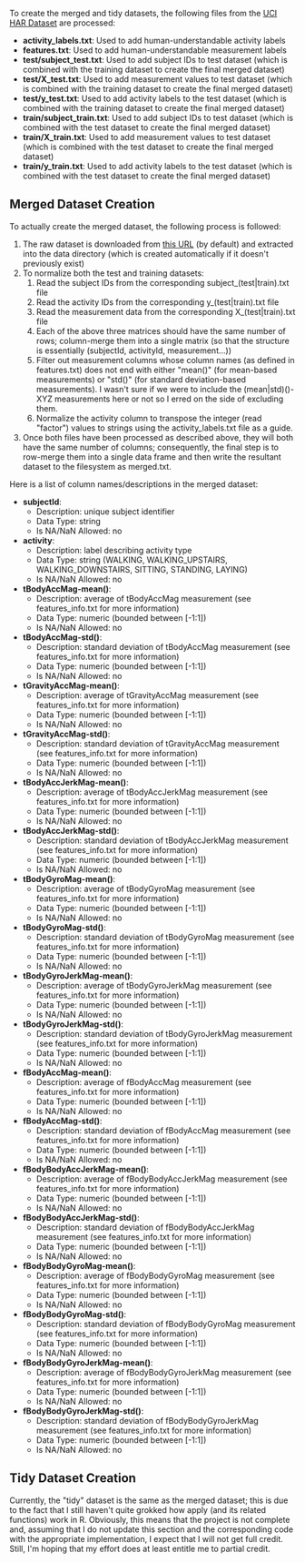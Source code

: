 To create the merged and tidy datasets, the following files from the [UCI HAR Dataset](http://archive.ics.uci.edu/ml/datasets/Human+Activity+Recognition+Using+Smartphones) are processed:

- **activity_labels.txt**: Used to add human-understandable activity labels
- **features.txt**: Used to add human-understandable measurement labels
- **test/subject_test.txt**: Used to add subject IDs to test dataset (which is combined with the training dataset to create the final merged dataset)
- **test/X_test.txt**: Used to add measurement values to test dataset (which is combined with the training dataset to create the final merged dataset)
- **test/y_test.txt**: Used to add activity labels to the test dataset (which is combined with the training dataset to create the final merged dataset)
- **train/subject_train.txt**: Used to add subject IDs to test dataset (which is combined with the test dataset to create the final merged dataset)
- **train/X_train.txt**: Used to add measurement values to test dataset (which is combined with the test dataset to create the final merged dataset)
- **train/y_train.txt**: Used to add activity labels to the test dataset (which is combined with the test dataset to create the final merged dataset)

## Merged Dataset Creation
To actually create the merged dataset, the following process is followed:

1. The raw dataset is downloaded from [this URL](https://d396qusza40orc.cloudfront.net/getdata%2Fprojectfiles%2FUCI%20HAR%20Dataset.zip) (by default) and extracted into the data directory (which is created automatically if it doesn't previously exist)
2. To normalize both the test and training datasets:
	1. Read the subject IDs from the corresponding subject_(test|train).txt file
	2. Read the activity IDs from the corresponding y_(test|train).txt file
	3. Read the measurement data from the corresponding X_(test|train).txt file
	4. Each of the above three matrices should have the same number of rows; column-merge them into a single matrix (so that the structure is essentially (subjectId, activityId, measurement...))
	5. Filter out measurement columns whose column names (as defined in features.txt) does not end with either "mean()" (for mean-based measurements) or "std()" (for standard deviation-based measurements).  I wasn't sure if we were to include the (mean|std)()-XYZ measurements here or not so I erred on the side of excluding them.
	6. Normalize the activity column to transpose the integer (read "factor") values to strings using the activity_labels.txt file as a guide.
3. Once both files have been processed as described above, they will both have the same number of columns; consequently, the final step is to row-merge them into a single data frame and then write the resultant dataset to the filesystem as merged.txt.

Here is a list of column names/descriptions in the merged dataset:

* **subjectId**:
	* Description: unique subject identifier
	* Data Type: string
	* Is NA/NaN Allowed: no
* **activity**:
	* Description: label describing activity type
	* Data Type: string (WALKING, WALKING_UPSTAIRS, WALKING_DOWNSTAIRS, SITTING, STANDING, LAYING)
	* Is NA/NaN Allowed: no
* **tBodyAccMag-mean()**:
	* Description: average of tBodyAccMag measurement (see features_info.txt for more information)
	* Data Type: numeric (bounded between [-1:1])
	* Is NA/NaN Allowed: no
* **tBodyAccMag-std()**:
	* Description:  standard deviation of tBodyAccMag measurement (see features_info.txt for more information)
	* Data Type: numeric (bounded between [-1:1])
	* Is NA/NaN Allowed: no
* **tGravityAccMag-mean()**:
	* Description:  average of tGravityAccMag measurement (see features_info.txt for more information)
	* Data Type: numeric (bounded between [-1:1])
	* Is NA/NaN Allowed: no
* **tGravityAccMag-std()**:       
	* Description:  standard deviation of tGravityAccMag measurement (see features_info.txt for more information)
	* Data Type: numeric (bounded between [-1:1])
	* Is NA/NaN Allowed: no
* **tBodyAccJerkMag-mean()**:
	* Description:  average of tBodyAccJerkMag measurement (see features_info.txt for more information)
	* Data Type: numeric (bounded between [-1:1])
	* Is NA/NaN Allowed: no
* **tBodyAccJerkMag-std()**:
	* Description:  standard deviation of tBodyAccJerkMag measurement (see features_info.txt for more information)
	* Data Type: numeric (bounded between [-1:1])
	* Is NA/NaN Allowed: no
* **tBodyGyroMag-mean()**:
	* Description:  average of tBodyGyroMag measurement (see features_info.txt for more information)
	* Data Type: numeric (bounded between [-1:1])
	* Is NA/NaN Allowed: no
* **tBodyGyroMag-std()**:
	* Description:  standard deviation of tBodyGyroMag measurement (see features_info.txt for more information)
	* Data Type: numeric (bounded between [-1:1])
	* Is NA/NaN Allowed: no
* **tBodyGyroJerkMag-mean()**:
	* Description:  average of tBodyGyroJerkMag measurement (see features_info.txt for more information)
	* Data Type: numeric (bounded between [-1:1])
	* Is NA/NaN Allowed: no
* **tBodyGyroJerkMag-std()**:
	* Description:  standard deviation of tBodyGyroJerkMag measurement (see features_info.txt for more information)
	* Data Type: numeric (bounded between [-1:1])
	* Is NA/NaN Allowed: no
* **fBodyAccMag-mean()**:
	* Description:  average of fBodyAccMag measurement (see features_info.txt for more information)
	* Data Type: numeric (bounded between [-1:1])
	* Is NA/NaN Allowed: no
* **fBodyAccMag-std()**:
	* Description:  standard deviation of fBodyAccMag measurement (see features_info.txt for more information)
	* Data Type: numeric (bounded between [-1:1])
	* Is NA/NaN Allowed: no
* **fBodyBodyAccJerkMag-mean()**:
	* Description:  average of fBodyBodyAccJerkMag measurement (see features_info.txt for more information)
	* Data Type: numeric (bounded between [-1:1])
	* Is NA/NaN Allowed: no
* **fBodyBodyAccJerkMag-std()**:
	* Description:  standard deviation of fBodyBodyAccJerkMag measurement (see features_info.txt for more information)
	* Data Type: numeric (bounded between [-1:1])
	* Is NA/NaN Allowed: no
* **fBodyBodyGyroMag-mean()**:
	* Description:  average of fBodyBodyGyroMag measurement (see features_info.txt for more information)
	* Data Type: numeric (bounded between [-1:1])
	* Is NA/NaN Allowed: no
* **fBodyBodyGyroMag-std()**:
	* Description:  standard deviation of fBodyBodyGyroMag measurement (see features_info.txt for more information)
	* Data Type: numeric (bounded between [-1:1])
	* Is NA/NaN Allowed: no
* **fBodyBodyGyroJerkMag-mean()**:
	* Description:  average of fBodyBodyGyroJerkMag measurement (see features_info.txt for more information)
	* Data Type: numeric (bounded between [-1:1])
	* Is NA/NaN Allowed: no
* **fBodyBodyGyroJerkMag-std()**:
	* Description:  standard deviation of fBodyBodyGyroJerkMag measurement (see features_info.txt for more information)
	* Data Type: numeric (bounded between [-1:1])
	* Is NA/NaN Allowed: no

## Tidy Dataset Creation
Currently, the "tidy" dataset is the same as the merged dataset; this is due to the fact that I still haven't quite grokked how apply (and its related functions) work in R.  Obviously, this means that the project is not complete and, assuming that I do not update this section and the corresponding code with the appropriate implementation, I expect that I will not get full credit.  Still, I'm hoping that my effort does at least entitle me to partial credit.